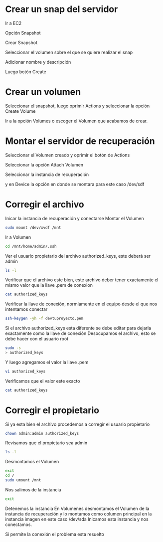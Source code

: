 <!-- TITLE: Correccion De Usuario Y Archivo De Servidor -->
<!-- SUBTITLE: Corrección del propietario del archivo autorization_key y corrección de archivo -->

# Crear un snap del servidor
Ir a EC2

Opción Snapshot

Crear Snapshot

Seleccionar el volumen sobre el que se quiere realizar el snap

Adicionar nombre y descripción

Luego botón Create
# Crear un volumen
Seleccionar el snapshot, luego oprimir Actions y seleccionar la opción Create Volume

Ir a la opción Volumes o escoger el Volumen que acabamos de crear. 

# Montar el servidor de recuperación
Seleccionar el Volumen creado y oprimir el botón de Actions

Seleccionar la opción Attach Volumen 

Seleccionar la instancia de recuperación

y en Device la opción en donde se montara para este caso /dev/sdf
# Corregir el archivo
Inicar la instancia de recuperación y conectarse
Montar el Volumen

```sh
sudo mount /dev/xvdf /mnt
```

Ir a Volumen

```sh
cd /mnt/home/admin/.ssh
```

Ver el usuario propietario del archivo authorized_keys, este deberá ser admin

```sh
ls -l
```

Verificar que el archivo este bien, este archivo deber tener exactamente el mismo valor que la llave .pem de conexion

```sh
cat authorized_keys
```

Verificar la llave de conexión, normlamente en el equipo desde el que nos intentamos conectar

```sh
ssh-keygen -yh -f devtuproyecto.pem
```

Si el archivo authorized_keys esta diferente se debe editar para dejarla exactamente como la llave de conexión
Desocupamos el archivo, esto se debe hacer con el usuario root

```sh
sudo -s
> authorized_keys
```

Y luego agregamos el valor la llave .pem

```sh
vi authorized_keys
```

Verificamos que el valor este exacto

```sh
cat authorized_keys
```

# Corregir el propietario
Si ya esta bien el archivo procedemos a corregir el usuario propietario

```sh
chown admin:admin authorized_keys
```

Revisamos que el propietario sea admin

```sh
ls -l
```

Desmontamos el Volumen

```sh
exit
cd /
sudo umount /mnt
```

Nos salimos de la instancia

```sh
exit
```

Detenemos la instancia
En Volumenes desmontamos el Volumen de la instancia de recuperación 
y lo montamos como columen principal en la instancia imagen en este caso /dev/sda
Inicamos esta instancia y nos conectamos.

Si permite la conexión el problema esta resuelto

